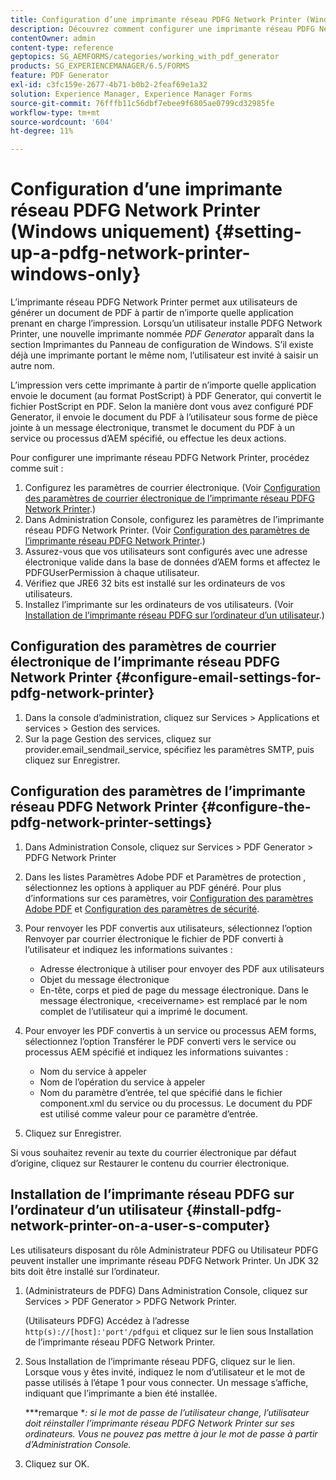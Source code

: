 ```yaml
---
title: Configuration d’une imprimante réseau PDFG Network Printer (Windows uniquement)
description: Découvrez comment configurer une imprimante réseau PDFG Network Printer ( Windows uniquement )
contentOwner: admin
content-type: reference
geptopics: SG_AEMFORMS/categories/working_with_pdf_generator
products: SG_EXPERIENCEMANAGER/6.5/FORMS
feature: PDF Generator
exl-id: c3fc159e-2677-4b71-b0b2-2feaf69e1a32
solution: Experience Manager, Experience Manager Forms
source-git-commit: 76fffb11c56dbf7ebee9f6805ae0799cd32985fe
workflow-type: tm+mt
source-wordcount: '604'
ht-degree: 11%

---
```


# Configuration d’une imprimante réseau PDFG Network Printer (Windows uniquement) {#setting-up-a-pdfg-network-printer-windows-only}

L’imprimante réseau PDFG Network Printer permet aux utilisateurs de générer un document de PDF à partir de n’importe quelle application prenant en charge l’impression. Lorsqu’un utilisateur installe PDFG Network Printer, une nouvelle imprimante nommée *PDF Generator* apparaît dans la section Imprimantes du Panneau de configuration de Windows. S’il existe déjà une imprimante portant le même nom, l’utilisateur est invité à saisir un autre nom.

L’impression vers cette imprimante à partir de n’importe quelle application envoie le document (au format PostScript) à PDF Generator, qui convertit le fichier PostScript en PDF. Selon la manière dont vous avez configuré PDF Generator, il envoie le document du PDF à l’utilisateur sous forme de pièce jointe à un message électronique, transmet le document du PDF à un service ou processus d’AEM spécifié, ou effectue les deux actions.

Pour configurer une imprimante réseau PDFG Network Printer, procédez comme suit :

1. Configurez les paramètres de courrier électronique. (Voir [Configuration des paramètres de courrier électronique de l’imprimante réseau PDFG Network Printer](setting-pdfg-network-printer-windows.md#configure-email-settings-for-pdfg-network-printer).)
1. Dans Administration Console, configurez les paramètres de l’imprimante réseau PDFG Network Printer. (Voir [Configuration des paramètres de l’imprimante réseau PDFG Network Printer](setting-pdfg-network-printer-windows.md#configure-the-pdfg-network-printer-settings).)
1. Assurez-vous que vos utilisateurs sont configurés avec une adresse électronique valide dans la base de données d’AEM forms et affectez le PDFGUserPermission à chaque utilisateur. <!-- Fix broken link See Setting up and organizing users -->
1. Vérifiez que JRE6 32 bits est installé sur les ordinateurs de vos utilisateurs.
1. Installez l’imprimante sur les ordinateurs de vos utilisateurs. (Voir [Installation de l’imprimante réseau PDFG sur l’ordinateur d’un utilisateur](setting-pdfg-network-printer-windows.md#install-pdfg-network-printer-on-a-user-s-computer).)

## Configuration des paramètres de courrier électronique de l’imprimante réseau PDFG Network Printer {#configure-email-settings-for-pdfg-network-printer}

1. Dans la console d’administration, cliquez sur Services > Applications et services > Gestion des services.
1. Sur la page Gestion des services, cliquez sur provider.email_sendmail_service, spécifiez les paramètres SMTP, puis cliquez sur Enregistrer.

## Configuration des paramètres de l’imprimante réseau PDFG Network Printer {#configure-the-pdfg-network-printer-settings}

1. Dans Administration Console, cliquez sur Services > PDF Generator > PDFG Network Printer
1. Dans les listes Paramètres Adobe PDF et Paramètres de protection , sélectionnez les options à appliquer au PDF généré. Pour plus d’informations sur ces paramètres, voir [Configuration des paramètres Adobe PDF](/help/forms/using/admin-help/configuring-pdf-settings.md#configuring-adobe-pdf-settings) et [Configuration des paramètres de sécurité](/help/forms/using/admin-help/configuring-security-settings.md#configuring-security-settings).
1. Pour renvoyer les PDF convertis aux utilisateurs, sélectionnez l’option Renvoyer par courrier électronique le fichier de PDF converti à l’utilisateur et indiquez les informations suivantes :

   * Adresse électronique à utiliser pour envoyer des PDF aux utilisateurs
   * Objet du message électronique
   * En-tête, corps et pied de page du message électronique. Dans le message électronique, &lt;receivername> est remplacé par le nom complet de l’utilisateur qui a imprimé le document.

1. Pour envoyer les PDF convertis à un service ou processus AEM forms, sélectionnez l’option Transférer le PDF converti vers le service ou processus AEM spécifié et indiquez les informations suivantes :

   * Nom du service à appeler
   * Nom de l’opération du service à appeler
   * Nom du paramètre d’entrée, tel que spécifié dans le fichier component.xml du service ou du processus. Le document du PDF est utilisé comme valeur pour ce paramètre d’entrée.

1. Cliquez sur Enregistrer.

Si vous souhaitez revenir au texte du courrier électronique par défaut d’origine, cliquez sur Restaurer le contenu du courrier électronique.

## Installation de l’imprimante réseau PDFG sur l’ordinateur d’un utilisateur {#install-pdfg-network-printer-on-a-user-s-computer}

Les utilisateurs disposant du rôle Administrateur PDFG ou Utilisateur PDFG peuvent installer une imprimante réseau PDFG Network Printer. Un JDK 32 bits doit être installé sur l’ordinateur.

1. (Administrateurs de PDFG) Dans Administration Console, cliquez sur Services > PDF Generator > PDFG Network Printer.

   (Utilisateurs PDFG) Accédez à lʼadresse `http(s)://[host]:'port'/pdfgui` et cliquez sur le lien sous Installation de l’imprimante réseau PDFG Network Printer.

1. Sous Installation de l’imprimante réseau PDFG, cliquez sur le lien. Lorsque vous y êtes invité, indiquez le nom d’utilisateur et le mot de passe utilisés à l’étape 1 pour vous connecter. Un message s’affiche, indiquant que l’imprimante a bien été installée.

   ***remarque **: si le mot de passe de l’utilisateur change, l’utilisateur doit réinstaller l’imprimante réseau PDFG Network Printer sur ses ordinateurs. Vous ne pouvez pas mettre à jour le mot de passe à partir d’Administration Console.*

1. Cliquez sur OK.
